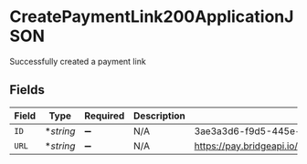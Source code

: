 # CreatePaymentLink200ApplicationJSON

Successfully created a payment link


## Fields

| Field                                                                                          | Type                                                                                           | Required                                                                                       | Description                                                                                    | Example                                                                                        |
| ---------------------------------------------------------------------------------------------- | ---------------------------------------------------------------------------------------------- | ---------------------------------------------------------------------------------------------- | ---------------------------------------------------------------------------------------------- | ---------------------------------------------------------------------------------------------- |
| `ID`                                                                                           | **string*                                                                                      | :heavy_minus_sign:                                                                             | N/A                                                                                            | 3ae3a3d6-f9d5-445e-b8fe-2db1ab8c39d8                                                           |
| `URL`                                                                                          | **string*                                                                                      | :heavy_minus_sign:                                                                             | N/A                                                                                            | https://pay.bridgeapi.io/link/9dcf522ce3663efc598f573634531eb3fccbbcdde0bc5d674c95c0740feb0ec6 |